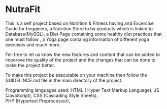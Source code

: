 # NutraFit

This is a self project based on Nutrition & Fitness having and Excercise Guide for begginers, a  Nutrition Store to by products which is linked to Database(MySQL), a Diet Page containing some healthy diet practices that one must follow , a Yoga page containg information of different yoga exercises and much more. 

Fell free to let us know the new features and content that can be added to imporove the quality of the project and the changes that can be done to make the project better.
                                                                                                                                                                                                                    
To make this project be executable on your machine then follow the GUIDELINCE.md file in the main directory of the project.

Programming languages used:
HTML ( Hyper Text Markup Language), 
JS   (JavaScript), 
CSS  (Cascading Style Sheets),   
PHP  (Hypertext Preprocessor), 
